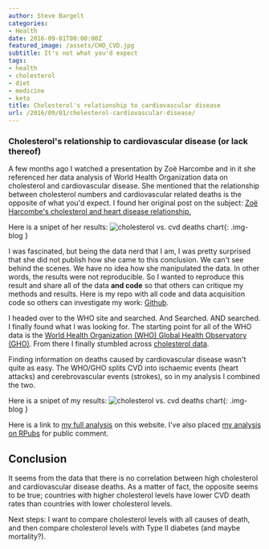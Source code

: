 ```yaml
---
author: Steve Bargelt
categories:
- Health
date: 2016-09-01T00:00:00Z
featured_image: /assets/CHO_CVD.jpg
subtitle: It's not what you'd expect
tags:
- health
- cholesterol
- diet
- medicine
- keto
title: Cholesterol's relationship to cardiovascular disease
url: /2016/09/01/cholesterol-cardiovascular-disease/
---
```


### Cholesterol's relationship to cardiovascular disease (or lack thereof)
A few months ago I watched a presentation by Zoë Harcombe and in it she referenced her data analysis of World Health Organization data on cholesterol and cardiovascular disease. She mentioned that the relationship between cholesterol numbers and cardiovascular related deaths is the opposite of what you'd expect. I found her original post on the subject: [Zoë Harcombe's cholesterol and heart disease relationship.](http://www.zoeharcombe.com/2010/11/cholesterol-heart-disease-there-is-a-relationship-but-its-not-what-you-think/) 

Here is a snipet of her results: 
![cholesterol vs. cvd deaths chart](/assets/cholesterol001_small.png){: .img-blog }

I was fascinated, but being the data nerd that I am, I was pretty surprised that she did not publish how she came to this conclusion. We can't see behind the scenes. We have no idea how she manipulated the data. In other words, the results were not reproducible. So I wanted to reproduce this result and share all of the data **and code** so that others can critique my methods and results.  Here is my repo with all code and data acquisition code so others can investigate my work: [Github](https://github.com/stevebargelt/WHO-Data).

I headed over to the WHO site and searched. And Searched. AND searched. I finally found what I was looking for. The starting point for all of the WHO data is the [World Health Organization (WHO) Global Health Observatory (GHO)](http://www.who.int/gho/en/). From there I finally stumbled across [cholesterol data](http://apps.who.int/gho/data/node.main.A883?lang=en). 

Finding information on deaths caused by cardiovascular disease wasn't quite as easy. The WHO/GHO splits CVD into ischaemic events (heart attacks) and cerebrovascular events (strokes), so in my analysis I combined the two. 

Here is a snipet of my results:
![cholesterol vs. cvd deaths chart](/assets/cholesterol002_small.png){: .img-blog }

Here is a link to [my full analysis](/WHO_CHO_CVD.html) on this website. I've also placed [my analysis on RPubs](http://rpubs.com/stevebargelt/who-cho-cvd) for public comment.

## Conclusion
It seems from the data that there is no correlation between high cholesterol and cardiovascular disease deaths. As a matter of fact, the opposite seems to be true; countries with higher cholesterol levels have lower CVD death rates than countries with lower cholesterol levels. 

Next steps: I want to compare cholesterol levels with all causes of death, and then compare cholesterol levels with Type II diabetes (and maybe mortality?).
